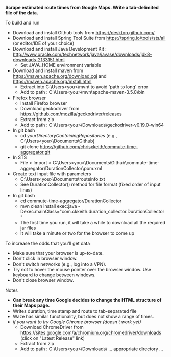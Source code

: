 __Scrape estimated route times from Google Maps. Write a tab-delimited file of the data.__

To build and run

* Download and install Github tools from https://desktop.github.com/
* Download and install Spring Tool Suite from https://spring.io/tools/sts/all (or editor/IDE of your choice)
* Download and install Java Development Kit : http://www.oracle.com/technetwork/java/javase/downloads/jdk8-downloads-2133151.html
  * Set JAVA_HOME environment variable
* Download and install maven from https://maven.apache.org/download.cgi and https://maven.apache.org/install.html
  * Extract into C:\Users\<you>\mvn\ to avoid 'path to long' error
  * Add to path : C:\Users\<you>\mvn\apache-maven-3.5.0\bin
* Firefox browser
  * Install Firefox browser 
  * Download geckodriver from https://github.com/mozilla/geckodriver/releases
  * Extract from zip
  * Add to path : C:\Users\<you>\Downloads\geckodriver-v0.19.0-win64
* In git bash 
  * cd *yourDirectoryContainingRepositories* (e.g., C:\Users\<you>\Documents\Github\)
  * git clone https://github.com/chrisxkeith/commute-time-aggregator.git
* In STS
  * File > Import > C:\Users\<you>\Documents\Github\commute-time-aggregator\DurationCollector\pom.xml
* Create text input file with parameters
  * C:\Users\<you>\Documents\routeinfo.txt
  * See DurationCollector() method for file format (fixed order of input lines)
* In git bash
  * cd commute-time-aggregator/DurationCollector
  * mvn clean install exec:java -Dexec.mainClass="com.ckkeith.duration_collector.DurationCollector"
  * The first time you run, it will take a while to download all the required jar files
  * It will take a minute or two for the browser to come up

To increase the odds that you'll get data

  * Make sure that your browser is up-to-date.
  * Don't click in browser window.
  * Don't switch networks (e.g., log into a VPN).
  * Try not to hover the mouse pointer over the browser window. Use keyboard to change between windows.
  * Don't close browser window.
 
Notes

* __Can break any time Google decides to change the HTML structure of their Maps page.__
* Writes duration, time stamp and route to tab-separated file
* Waze has similar functionality, but does not show a range of times.
* _if you want to try Google Chrome browser (doesn't work yet)_
  * Download ChromeDriver from https://sites.google.com/a/chromium.org/chromedriver/downloads (click on "Latest Release" link)
  * Extract from zip
  * Add to path : C:\Users\<you>\Downloads\ ... appropriate directory ...

